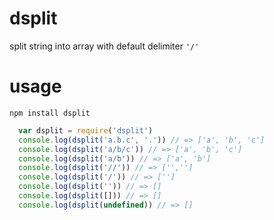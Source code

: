# dsplit
split string into array with default delimiter `'/'`

# usage
`npm install dsplit`

```js
  var dsplit = require('dsplit')
  console.log(dsplit('a.b.c', '.')) // => ['a', 'b', 'c']
  console.log(dsplit('a/b/c')) // => ['a', 'b', 'c']
  console.log(dsplit('a/b')) // => ['a', 'b']
  console.log(dsplit('//')) // => ['','']
  console.log(dsplit('/')) // => ['']
  console.log(dsplit('')) // => []
  console.log(dsplit([])) // => []
  console.log(dsplit(undefined)) // => []
```
